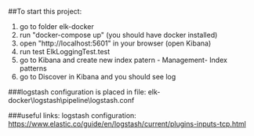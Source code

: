 ##To start this project: 

1. go to folder elk-docker
2. run "docker-compose up" (you should have docker installed)
3. open "http://localhost:5601" in your browser (open Kibana)
4. run test ElkLoggingTest.test
5. go to Kibana and create new index patern - Management- Index patterns
6. go to Discover in Kibana and you should see log

###logstash configuration is placed in file: 
elk-docker\logstash\pipeline\logstash.conf

###useful links:
logstash configuration:
https://www.elastic.co/guide/en/logstash/current/plugins-inputs-tcp.html

